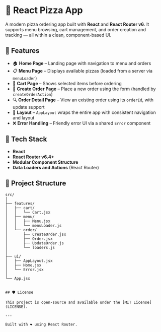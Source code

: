 # 🍕 React Pizza App

A modern pizza ordering app built with **React** and **React Router v6**. It supports menu browsing, cart management, and order creation and tracking — all within a clean, component-based UI.

## 🚀 Features

- 🏠 **Home Page** – Landing page with navigation to menu and orders
- 📋 **Menu Page** – Displays available pizzas (loaded from a server via `menuLoader`)
- 🛒 **Cart Page** – Shows selected items before ordering
- 📝 **Create Order Page** – Place a new order using the form (handled by `createOrderAction`)
- 🔍 **Order Detail Page** – View an existing order using its `orderId`, with update support
- 🧱 **Layout** – `AppLayout` wraps the entire app with consistent navigation and layout
- ❌ **Error Handling** – Friendly error UI via a shared `Error` component

## 🧩 Tech Stack

- **React**
- **React Router v6.4+**
- **Modular Component Structure**
- **Data Loaders and Actions** (React Router)

## 📁 Project Structure

```
src/
│
├── features/
│   ├── cart/
│   │   └── Cart.jsx
│   ├── menu/
│   │   ├── Menu.jsx
│   │   └── menuLoader.js
│   └── order/
│       ├── CreateOrder.jsx
│       ├── Order.jsx
│       ├── UpdateOrder.js
│       └── loaders.js
│
├── ui/
│   ├── AppLayout.jsx
│   ├── Home.jsx
│   └── Error.jsx
│
└── App.jsx


## 🛡️ License

This project is open-source and available under the [MIT License](LICENSE).

---

Built with ❤️ using React Router.
